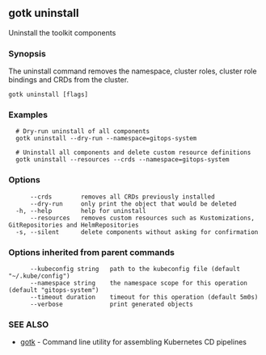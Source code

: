 ## gotk uninstall

Uninstall the toolkit components

### Synopsis

The uninstall command removes the namespace, cluster roles, cluster role bindings and CRDs from the cluster.

```
gotk uninstall [flags]
```

### Examples

```
  # Dry-run uninstall of all components
  gotk uninstall --dry-run --namespace=gitops-system

  # Uninstall all components and delete custom resource definitions
  gotk uninstall --resources --crds --namespace=gitops-system

```

### Options

```
      --crds        removes all CRDs previously installed
      --dry-run     only print the object that would be deleted
  -h, --help        help for uninstall
      --resources   removes custom resources such as Kustomizations, GitRepositories and HelmRepositories
  -s, --silent      delete components without asking for confirmation
```

### Options inherited from parent commands

```
      --kubeconfig string   path to the kubeconfig file (default "~/.kube/config")
      --namespace string    the namespace scope for this operation (default "gitops-system")
      --timeout duration    timeout for this operation (default 5m0s)
      --verbose             print generated objects
```

### SEE ALSO

* [gotk](gotk.md)	 - Command line utility for assembling Kubernetes CD pipelines

